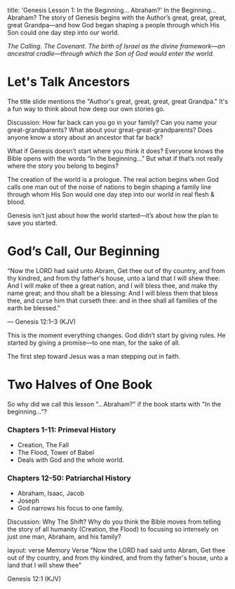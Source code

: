 title: 'Genesis Lesson 1: In the Beginning... Abraham?'
In the Beginning… Abraham?
The story of Genesis begins with the Author’s great, great, great, great Grandpa—and how God began shaping a people through which His Son could one day step into our world.
<div class="absolute bottom-10 right-12 text-right text-sm">
<em>The Calling. The Covenant. The birth of Israel as the divine framework—an ancestral cradle—through which the Son of God would enter the world.</em>
</div>

<!--
Visual Idea: A stylized desert path winding toward a bright horizon — no people in sight yet — with faint overlays of stars, subtly forming a cross.
-->

<h1 class="text-6xl">Let's Talk Ancestors</h1>

The title slide mentions the "Author's great, great, great, great Grandpa." It's a fun way to think about how deep our own stories go.

Discussion: How far back can you go in your family? Can you name your great-grandparents? What about your great-great-grandparents? Does anyone know a story about an ancestor that far back?

<!--
To add a 3-minute timer for this discussion, just add this line:
<CountdownTimer duration="3" />
-->

What if Genesis doesn’t start where you think it does?
Everyone knows the Bible opens with the words “In the beginning…” But what if that’s not really where the story you belong to begins?

The creation of the world is a prologue. The real action begins when God calls one man out of the noise of nations to begin shaping a family line through whom His Son would one day step into our world in real flesh & blood.

<div class="mt-12 text-2xl font-bold text-sky-300 border-t-2 border-sky-300/50 pt-6">
Genesis isn’t just about how the world started—it’s about how the plan to save you started.
</div>

<h1 class="text-6xl font-merriweather font-bold">God’s Call, Our Beginning</h1>

“Now the LORD had said unto Abram, Get thee out of thy country, and from thy kindred, and from thy father's house, unto a land that I will shew thee: And I will make of thee a great nation, and I will bless thee, and make thy name great; and thou shalt be a blessing: And I will bless them that bless thee, and curse him that curseth thee: and in thee shall all families of the earth be blessed.”

<footer>— Genesis 12:1–3 (KJV)</footer>

This is the moment everything changes. God didn’t start by giving rules. He started by giving a promise—to one man, for the sake of all.

<div class="mt-8 font-bold text-2xl text-sky-300">
The first step toward Jesus was a man stepping out in faith.
</div>

<h1 class="text-6xl">Two Halves of One Book</h1>

So why did we call this lesson "...Abraham?" if the book starts with "In the beginning..."?

<div class="grid grid-cols-2 gap-12 mt-8 text-left">
<div class="bg-slate-800/50 p-6 rounded-lg border border-slate-700">
<h3 class="text-2xl text-white text-center">Chapters 1-11: Primeval History</h3>
<ul class="mt-4 text-lg">
<li>Creation, The Fall</li>
<li>The Flood, Tower of Babel</li>
<li class="font-bold text-sky-300">Deals with God and the whole world.</li>
</ul>
</div>
<div class="bg-slate-800/50 p-6 rounded-lg border border-slate-700">
<h3 class="text-2xl text-white text-center">Chapters 12-50: Patriarchal History</h3>
<ul class="mt-4 text-lg">
<li>Abraham, Isaac, Jacob</li>
<li>Joseph</li>
<li class="font-bold text-sky-300">God narrows his focus to one family.</li>
</ul>
</div>
</div>

Discussion: Why The Shift?
Why do you think the Bible moves from telling the story of all humanity (Creation, the Flood) to focusing so intensely on just one man, Abraham, and his family?

<!--
To add a 5-minute timer for this discussion, just add this line:
<CountdownTimer duration="5" />
-->

layout: verse
Memory Verse
"Now the LORD had said unto Abram, Get thee out of thy country, and from thy kindred, and from thy father's house, unto a land that I will shew thee"

<footer>Genesis 12:1 (KJV)</footer>
